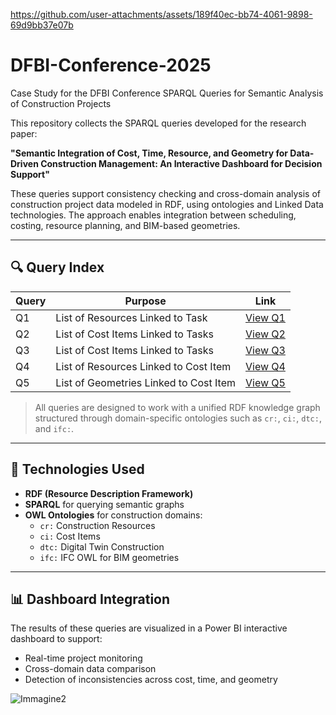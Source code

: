 
https://github.com/user-attachments/assets/189f40ec-bb74-4061-9898-69d9bb37e07b
# DFBI-Conference-2025
Case Study for the DFBI Conference
SPARQL Queries for Semantic Analysis of Construction Projects

This repository collects the SPARQL queries developed for the research paper:

**"Semantic Integration of Cost, Time, Resource, and Geometry for Data-Driven Construction Management: An Interactive Dashboard for Decision Support"**

These queries support consistency checking and cross-domain analysis of construction project data modeled in RDF, using ontologies and Linked Data technologies. The approach enables integration between scheduling, costing, resource planning, and BIM-based geometries.

---

## 🔍 Query Index

| Query | Purpose | Link |
|-------|---------|------|
| Q1 | List of Resources Linked to Task | [View Q1](queries/Q1.sparql) |
| Q2 | List of Cost Items Linked to Tasks | [View Q2](queries/Q2.sparql) |
| Q3 | List of Cost Items Linked to Tasks | [View Q3](queries/Q3.sparql) |
| Q4 | List of Resources Linked to Cost Item | [View Q4](queries/Q4.sparql) |
| Q5 | List of Geometries Linked to Cost Item | [View Q5](queries/Q5.sparql) |

> All queries are designed to work with a unified RDF knowledge graph structured through domain-specific ontologies such as `cr:`, `ci:`, `dtc:`, and `ifc:`.

---

## 🧩 Technologies Used

- **RDF (Resource Description Framework)**
- **SPARQL** for querying semantic graphs
- **OWL Ontologies** for construction domains:
  - `cr:` Construction Resources
  - `ci:` Cost Items
  - `dtc:` Digital Twin Construction
  - `ifc:` IFC OWL for BIM geometries

---

## 📊 Dashboard Integration

The results of these queries are visualized in a Power BI interactive dashboard to support:
- Real-time project monitoring
- Cross-domain data comparison
- Detection of inconsistencies across cost, time, and geometry


![Immagine2](https://github.com/user-attachments/assets/45a5aea5-d13c-4d48-b657-9ad4439451d5)




